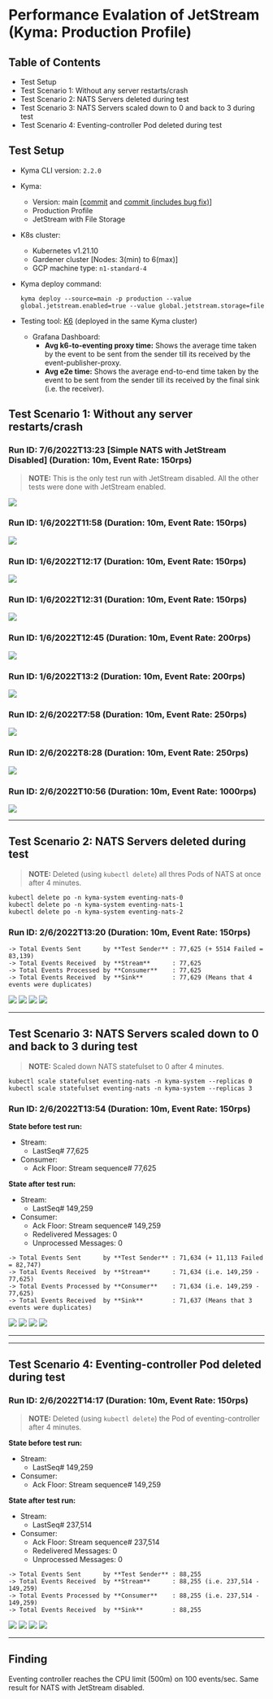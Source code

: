 # Performance Evalation of JetStream (Kyma: Production Profile)

## Table of Contents
- Test Setup
- Test Scenario 1: Without any server restarts/crash
- Test Scenario 2: NATS Servers deleted during test
- Test Scenario 3: NATS Servers scaled down to 0 and back to 3 during test
- Test Scenario 4: Eventing-controller Pod deleted during test

## Test Setup
* Kyma CLI version: `2.2.0`
* Kyma: 
  * Version: main [[commit](https://github.com/kyma-project/kyma/commit/6eb300b0a159fa968763382fbfe918b8cb52f057) and [commit (includes bug fix)](https://github.com/kyma-project/kyma/commit/f8a0c28a43e9eebf192514acc61614300f9909a1)] 
  * Production Profile
  * JetStream with File Storage
* K8s cluster:
  * Kubernetes v1.21.10
  * Gardener cluster [Nodes: 3(min) to 6(max)]
  * GCP machine type: `n1-standard-4`

* Kyma deploy command:
  ```
  kyma deploy --source=main -p production --value global.jetstream.enabled=true --value global.jetstream.storage=file
  ```
* Testing tool: [K6](https://k6.io/) (deployed in the same Kyma cluster)
  * Grafana Dashboard:
    * **Avg k6-to-eventing proxy time:** Shows the average time taken by the event to be sent from the sender till its received by the event-publisher-proxy.
    * **Avg e2e time:** Shows the average end-to-end time taken by the event to be sent from the sender till its received by the final sink (i.e. the receiver).

## Test Scenario 1: Without any server restarts/crash

### Run ID: 7/6/2022T13:23 [Simple NATS with JetStream Disabled] (Duration: 10m, Event Rate: 150rps)

> **NOTE:** This is the only test run with JetStream disabled. All the other tests were done with JetStream enabled.

![](assets/NATS_07_06_22-10-150_1.png "")

### Run ID: 1/6/2022T11:58 (Duration: 10m, Event Rate: 150rps)
![](assets/01_06_22-10-150_1.png "")

### Run ID: 1/6/2022T12:17 (Duration: 10m, Event Rate: 150rps)
![](assets/01_06_22-10-150_2.png "")

### Run ID: 1/6/2022T12:31 (Duration: 10m, Event Rate: 150rps)
![](assets/01_06_22-10-150_3.png "")

### Run ID: 1/6/2022T12:45 (Duration: 10m, Event Rate: 200rps)
![](assets/01_06_22-10-200_1.png "")

### Run ID: 1/6/2022T13:2 (Duration: 10m, Event Rate: 200rps)
![](assets/01_06_22-10-200_2.png "")

### Run ID: 2/6/2022T7:58 (Duration: 10m, Event Rate: 250rps)
![](assets/02_06_22-10-250_1.png "")

### Run ID: 2/6/2022T8:28 (Duration: 10m, Event Rate: 250rps)
![](assets/02_06_22-10-250_2.png "")

### Run ID: 2/6/2022T10:56 (Duration: 10m, Event Rate: 1000rps)
![](assets/02_06_22-10-1000_1.png "")

---

## Test Scenario 2: NATS Servers deleted during test

> **NOTE:** Deleted (using `kubectl delete`) all thres Pods of NATS at once after 4 minutes.

```
kubectl delete po -n kyma-system eventing-nats-0
kubectl delete po -n kyma-system eventing-nats-1
kubectl delete po -n kyma-system eventing-nats-2
```

### Run ID: 2/6/2022T13:20 (Duration: 10m, Event Rate: 150rps)

```
-> Total Events Sent      by **Test Sender** : 77,625 (+ 5514 Failed = 83,139)
-> Total Events Received  by **Stream**      : 77,625
-> Total Events Processed by **Consumer**    : 77,625
-> Total Events Received  by **Sink**        : 77,629 (Means that 4 events were duplicates)
```

![](assets/crash1_1.png "")
![](assets/crash1_2.png "")
![](assets/crash1_4.png "")
![](assets/crash1_3.png "")

---

## Test Scenario 3: NATS Servers scaled down to 0 and back to 3 during test

> **NOTE:** Scaled down NATS statefulset to 0 after 4 minutes.

```
kubectl scale statefulset eventing-nats -n kyma-system --replicas 0
kubectl scale statefulset eventing-nats -n kyma-system --replicas 3
```

### Run ID: 2/6/2022T13:54 (Duration: 10m, Event Rate: 150rps)

**State before test run:**
- Stream:  
  - LastSeq# 77,625
- Consumer:  
  - Ack Floor: Stream sequence# 77,625

**State after test run:**
- Stream: 
  - LastSeq# 149,259
- Consumer:  
  - Ack Floor: Stream sequence# 149,259
  - Redelivered Messages: 0
  - Unprocessed Messages: 0

```
-> Total Events Sent      by **Test Sender** : 71,634 (+ 11,113 Failed = 82,747)
-> Total Events Received  by **Stream**      : 71,634 (i.e. 149,259 - 77,625)
-> Total Events Processed by **Consumer**    : 71,634 (i.e. 149,259 - 77,625)
-> Total Events Received  by **Sink**        : 71,637 (Means that 3 events were duplicates)
```

![](assets/crash2_1.png "")
![](assets/crash2_2.png "")
![](assets/crash2_4.png "")
![](assets/crash2_3.png "")

---
---
## Test Scenario 4: Eventing-controller Pod deleted during test

### Run ID: 2/6/2022T14:17 (Duration: 10m, Event Rate: 150rps)
> **NOTE:** Deleted (using `kubectl delete`) the Pod of eventing-controller after 4 minutes.

**State before test run:**
- Stream:  
  - LastSeq# 149,259
- Consumer:  
  - Ack Floor: Stream sequence# 149,259

**State after test run:**
- Stream:  
  - LastSeq# 237,514
- Consumer:  
  - Ack Floor: Stream sequence# 237,514
  - Redelivered Messages: 0
  - Unprocessed Messages: 0

```
-> Total Events Sent      by **Test Sender** : 88,255
-> Total Events Received  by **Stream**      : 88,255 (i.e. 237,514 - 149,259) 
-> Total Events Processed by **Consumer**    : 88,255 (i.e. 237,514 - 149,259)
-> Total Events Received  by **Sink**        : 88,255
```

![](assets/crash3_1.png "")
![](assets/crash3_2.png "")
![](assets/crash3_4.png "")
![](assets/crash3_3.png "")

---

## Finding

Eventing controller reaches the CPU limit (500m) on 100 events/sec. Same result for NATS with JetStream disabled.
